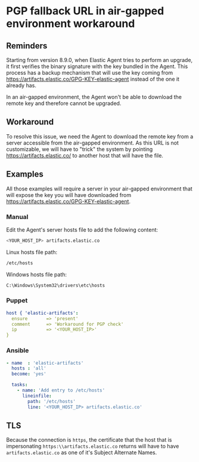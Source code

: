 # PGP fallback URL in air-gapped environment workaround

## Reminders

Starting from version 8.9.0, when Elastic Agent tries to perform an upgrade, it first verifies the binary signature with the key bundled in the Agent.
This process has a backup mechanism that will use the key coming from https://artifacts.elastic.co/GPG-KEY-elastic-agent instead of the one it already has.

In an air-gapped environment, the Agent won't be able to download the remote key and therefore cannot be upgraded.

## Workaround

To resolve this issue, we need the Agent to download the remote key from a server accessible from the air-gapped environment.
As this URL is not customizable, we will have to "trick" the system by pointing https://artifacts.elastic.co/ to another host that will have the file.

## Examples

All those examples will require a server in your air-gapped environment that will expose the key you will have downloaded from https://artifacts.elastic.co/GPG-KEY-elastic-agent.

### Manual

Edit the Agent's server hosts file to add the following content:
```bash
<YOUR_HOST_IP> artifacts.elastic.co
```

Linux hosts file path:
```bash
/etc/hosts
```

Windows hosts file path:
```bash
C:\Windows\System32\drivers\etc\hosts
```

### Puppet 

```yaml
host { 'elastic-artifacts':
  ensure       => 'present'
  comment      => 'Workaround for PGP check'
  ip           => '<YOUR_HOST_IP>'
}
```

### Ansible 

```yaml
- name  : 'elastic-artifacts'
  hosts : 'all'
  become: 'yes'  

  tasks:
    - name: 'Add entry to /etc/hosts'
      lineinfile:
        path: '/etc/hosts'
        line: '<YOUR_HOST_IP> artifacts.elastic.co'
```

## TLS

Because the connection is `https`, the certificate that the host that is impersonating `https:\\artifacts.elastic.co` returns will have to have `artifacts.elastic.co` as one of it's Subject Alternate Names.
